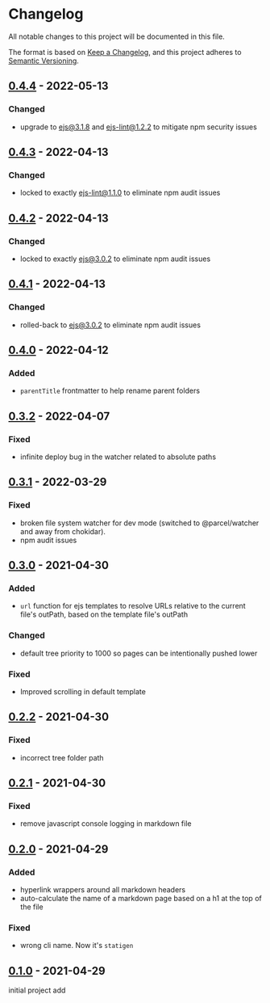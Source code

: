 # Changelog
All notable changes to this project will be documented in this file.

The format is based on [Keep a Changelog](https://keepachangelog.com/en/1.0.0/),
and this project adheres to [Semantic Versioning](https://semver.org/spec/v2.0.0.html).



## [0.4.4](https://github.com/rokucommunity/brighterscript/compare/0.4.3...v0.4.4) - 2022-05-13
### Changed
 - upgrade to ejs@3.1.8 and ejs-lint@1.2.2 to mitigate npm security issues



## [0.4.3](https://github.com/rokucommunity/brighterscript/compare/0.4.2...v0.4.3) - 2022-04-13
### Changed
 - locked to exactly ejs-lint@1.1.0 to eliminate npm audit issues



## [0.4.2](https://github.com/rokucommunity/brighterscript/compare/0.4.1...v0.4.2) - 2022-04-13
### Changed
 - locked to exactly ejs@3.0.2 to eliminate npm audit issues



## [0.4.1](https://github.com/rokucommunity/brighterscript/compare/0.4.0...v0.4.1) - 2022-04-13
### Changed
 - rolled-back to ejs@3.0.2 to eliminate npm audit issues



## [0.4.0](https://github.com/rokucommunity/brighterscript/compare/0.3.2...v0.4.0) - 2022-04-12
### Added
 - `parentTitle` frontmatter to help rename parent folders



## [0.3.2](https://github.com/rokucommunity/brighterscript/compare/0.3.1...v0.3.2) - 2022-04-07
### Fixed
 - infinite deploy bug in the watcher related to absolute paths



## [0.3.1](https://github.com/rokucommunity/brighterscript/compare/0.3.0...v0.3.1) - 2022-03-29
### Fixed
 - broken file system watcher for dev mode (switched to @parcel/watcher and away from chokidar).
 - npm audit issues



## [0.3.0](https://github.com/rokucommunity/brighterscript/compare/0.2.2...v0.3.0) - 2021-04-30
### Added
 - `url` function for ejs templates to resolve URLs relative to the current file's outPath, based on the template file's outPath
### Changed
 - default tree priority to 1000 so pages can be intentionally pushed lower
### Fixed
 - Improved scrolling in default template



## [0.2.2](https://github.com/rokucommunity/brighterscript/compare/0.2.1...v0.2.2) - 2021-04-30
### Fixed
 - incorrect tree folder path



## [0.2.1](https://github.com/rokucommunity/brighterscript/compare/0.2.0...v0.2.1) - 2021-04-30
### Fixed
 - remove javascript console logging in markdown file



## [0.2.0](https://github.com/rokucommunity/brighterscript/compare/0.1.0...v0.2.0) - 2021-04-29
### Added
 - hyperlink wrappers around all markdown headers
 - auto-calculate the name of a markdown page based on a h1 at the top of the file
### Fixed
 - wrong cli name. Now it's `statigen`



## [0.1.0](https://github.com/rokucommunity/brighterscript/compare/f9cf20f9251513278d39e0353d6682a28af6f26c...v0.1.0) - 2021-04-29
initial project add
